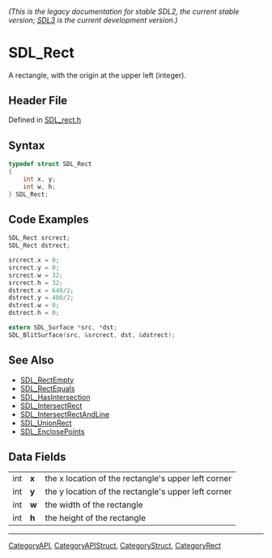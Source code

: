 ###### (This is the legacy documentation for stable SDL2, the current stable version; [SDL3](https://wiki.libsdl.org/SDL3/) is the current development version.)
# SDL_Rect

A rectangle, with the origin at the upper left (integer).

## Header File

Defined in [SDL_rect.h](https://github.com/libsdl-org/SDL/blob/SDL2/include/SDL_rect.h)

## Syntax

```c
typedef struct SDL_Rect
{
    int x, y;
    int w, h;
} SDL_Rect;
```

## Code Examples

```c
SDL_Rect srcrect;
SDL_Rect dstrect;

srcrect.x = 0;
srcrect.y = 0;
srcrect.w = 32;
srcrect.h = 32;
dstrect.x = 640/2;
dstrect.y = 480/2;
dstrect.w = 0;
dstrect.h = 0;

extern SDL_Surface *src, *dst;
SDL_BlitSurface(src, &srcrect, dst, &dstrect);
```

## See Also

* [SDL_RectEmpty](SDL_RectEmpty)
* [SDL_RectEquals](SDL_RectEquals)
* [SDL_HasIntersection](SDL_HasIntersection)
* [SDL_IntersectRect](SDL_IntersectRect)
* [SDL_IntersectRectAndLine](SDL_IntersectRectAndLine)
* [SDL_UnionRect](SDL_UnionRect)
* [SDL_EnclosePoints](SDL_EnclosePoints)


## Data Fields

|     |       |                                                     |
| --- | ----- | --------------------------------------------------- |
| int | **x** | the x location of the rectangle's upper left corner |
| int | **y** | the y location of the rectangle's upper left corner |
| int | **w** | the width of the rectangle                          |
| int | **h** | the height of the rectangle                         |

----
[CategoryAPI](CategoryAPI), [CategoryAPIStruct](CategoryAPIStruct), [CategoryStruct](CategoryStruct), [CategoryRect](CategoryRect)


